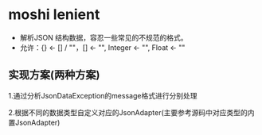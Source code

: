 # moshi lenient

 * 解析JSON 结构数据，容忍一些常见的不规范的格式。
 * 允许：{} <- [] / ""，[] <- "", Integer <- "", Float <- ""

## 实现方案(两种方案)

1.通过分析JsonDataException的message格式进行分别处理

2.根据不同的数据类型自定义对应的JsonAdapter(主要参考源码中对应类型的内置JsonAdapter)

